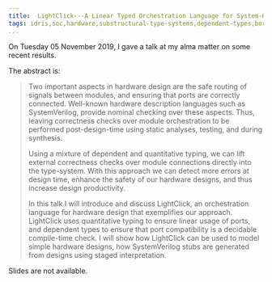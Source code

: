 ```yaml
---
title:  LightClick---A Linear Typed Orchestration Language for System-On-A-Chip Designs
tags: idris,soc,hardware,substructural-type-systems,dependent-types,border-patrol,tdd,systems
...
```


On Tuesday 05 November 2019, I gave a talk at my alma matter on some recent results.

The abstract is:

> Two important aspects in hardware design are the safe routing of
> signals between modules, and ensuring that ports are correctly
> connected. Well-known hardware description languages such as
> SystemVerilog, provide nominal checking over these aspects. Thus,
> leaving correctness checks over module orchestration to be performed
> post-design-time using static analyses, testing, and during
> synthesis.
>
> Using a mixture of dependent and quantitative typing, we can lift
> external correctness checks over module connections directly into
> the type-system. With this approach we can detect more errors at
> design time, enhance the safety of our hardware designs, and thus
> increase design productivity.
>
> In this talk I will introduce and discuss LightClick, an
> orchestration language for hardware design that exemplifies our
> approach. LightClick uses quantitative typing to ensure linear usage
> of ports, and dependent types to ensure that port compatibility is a
> decidable compile-time check. I will show how LightClick can be used
> to model simple hardware designs, how SystemVerilog stubs are
> generated from designs using staged interpretation.

Slides are not available.

